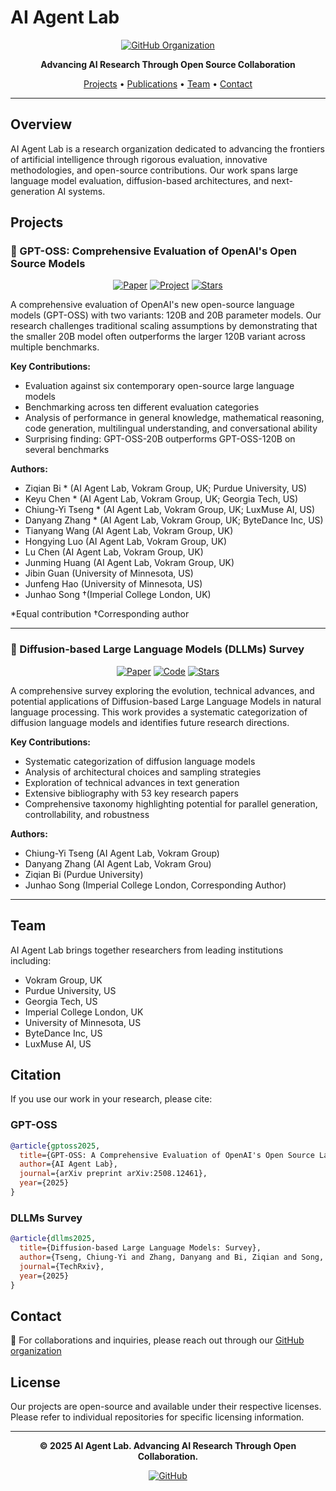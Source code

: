 # AI Agent Lab

<div align="center">

[![GitHub Organization](https://img.shields.io/badge/GitHub-AI%20Agent%20Lab-blue?style=flat&logo=github)](https://github.com/ai-agent-lab)

**Advancing AI Research Through Open Source Collaboration**

[Projects](#projects) • [Publications](#publications) • [Team](#team) • [Contact](#contact)

</div>

---

## Overview

AI Agent Lab is a research organization dedicated to advancing the frontiers of artificial intelligence through rigorous evaluation, innovative methodologies, and open-source contributions. Our work spans large language model evaluation, diffusion-based architectures, and next-generation AI systems.

## Projects

### 🔬 GPT-OSS: Comprehensive Evaluation of OpenAI's Open Source Models

<div align="center">

[![Paper](https://img.shields.io/badge/arXiv-2508.12461-b31b1b.svg)](https://arxiv.org/abs/2508.12461)
[![Project](https://img.shields.io/badge/Project-brightgreen)](https://ai-agent-lab.github.io/gpt-oss/)
[![Stars](https://img.shields.io/github/stars/ai-agent-lab/gpt-oss?style=social)](https://github.com/ai-agent-lab/gpt-oss)

</div>

A comprehensive evaluation of OpenAI's new open-source language models (GPT-OSS) with two variants: 120B and 20B parameter models. Our research challenges traditional scaling assumptions by demonstrating that the smaller 20B model often outperforms the larger 120B variant across multiple benchmarks.

**Key Contributions:**

- Evaluation against six contemporary open-source large language models
- Benchmarking across ten different evaluation categories
- Analysis of performance in general knowledge, mathematical reasoning, code generation, multilingual understanding, and conversational ability
- Surprising finding: GPT-OSS-20B outperforms GPT-OSS-120B on several benchmarks

**Authors:**

- Ziqian Bi * (AI Agent Lab, Vokram Group, UK; Purdue University, US)
- Keyu Chen * (AI Agent Lab, Vokram Group, UK; Georgia Tech, US)
- Chiung-Yi Tseng * (AI Agent Lab, Vokram Group, UK; LuxMuse AI, US)
- Danyang Zhang * (AI Agent Lab, Vokram Group, UK; ByteDance Inc, US)
- Tianyang Wang (AI Agent Lab, Vokram Group, UK)
- Hongying Luo (AI Agent Lab, Vokram Group, UK)
- Lu Chen (AI Agent Lab, Vokram Group, UK)
- Junming Huang (AI Agent Lab, Vokram Group, UK)
- Jibin Guan (University of Minnesota, US)
- Junfeng Hao (University of Minnesota, US)
- Junhao Song †(Imperial College London, UK)

*Equal contribution †Corresponding author

---

### 🌊 Diffusion-based Large Language Models (DLLMs) Survey

<div align="center">

[![Paper](https://img.shields.io/badge/TechRxiv-Survey-blue)](https://www.techrxiv.org/users/952417/articles/1321784-diffusion-based-large-language-models-survey)
[![Code](https://img.shields.io/badge/Code-Repository-brightgreen)](https://github.com/ai-agent-lab/dllms)
[![Stars](https://img.shields.io/github/stars/ai-agent-lab/dllms?style=social)](https://github.com/ai-agent-lab/dllms)

</div>

A comprehensive survey exploring the evolution, technical advances, and potential applications of Diffusion-based Large Language Models in natural language processing. This work provides a systematic categorization of diffusion language models and identifies future research directions.

**Key Contributions:**

- Systematic categorization of diffusion language models
- Analysis of architectural choices and sampling strategies
- Exploration of technical advances in text generation
- Extensive bibliography with 53 key research papers
- Comprehensive taxonomy highlighting potential for parallel generation, controllability, and robustness

**Authors:**
- Chiung-Yi Tseng (AI Agent Lab, Vokram Group)
- Danyang Zhang (AI Agent Lab, Vokram Grou)
- Ziqian Bi (Purdue University)
- Junhao Song (Imperial College London, Corresponding Author)

---

## Team

AI Agent Lab brings together researchers from leading institutions including:

- Vokram Group, UK
- Purdue University, US
- Georgia Tech, US
- Imperial College London, UK
- University of Minnesota, US
- ByteDance Inc, US
- LuxMuse AI, US

## Citation

If you use our work in your research, please cite:

### GPT-OSS

```bibtex
@article{gptoss2025,
  title={GPT-OSS: A Comprehensive Evaluation of OpenAI's Open Source Language Models},
  author={AI Agent Lab},
  journal={arXiv preprint arXiv:2508.12461},
  year={2025}
}
```

### DLLMs Survey

```bibtex
@article{dllms2025,
  title={Diffusion-based Large Language Models: Survey},
  author={Tseng, Chiung-Yi and Zhang, Danyang and Bi, Ziqian and Song, Junhao},
  journal={TechRxiv},
  year={2025}
}
```

## Contact

📧 For collaborations and inquiries, please reach out through our [GitHub organization](https://github.com/ai-agent-lab)

## License

Our projects are open-source and available under their respective licenses. Please refer to individual repositories for specific licensing information.

---

<div align="center">

**© 2025 AI Agent Lab. Advancing AI Research Through Open Collaboration.**

[![GitHub](https://img.shields.io/badge/GitHub-AI%20Agent%20Lab-blue?style=flat&logo=github)](https://github.com/ai-agent-lab)

</div>
